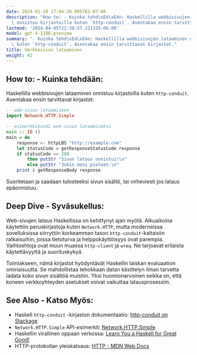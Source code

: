 ```yaml
---
date: 2024-01-20 17:44:20.095762-07:00
description: "How to: - Kuinka tehd\xE4\xE4n: Haskellilla webbisivujen lataaminen\
  \ onnistuu kirjastoilla kuten `http-conduit`. Asentakaa ensin tarvittavat kirjastot."
lastmod: '2024-04-05T22:38:57.221333-06:00'
model: gpt-4-1106-preview
summary: "- Kuinka tehd\xE4\xE4n: Haskellilla webbisivujen lataaminen onnistuu kirjastoilla\
  \ kuten `http-conduit`. Asentakaa ensin tarvittavat kirjastot."
title: Verkkosivun lataaminen
weight: 42
---
```


## How to: - Kuinka tehdään:
Haskellilla webbisivujen lataaminen onnistuu kirjastoilla kuten `http-conduit`. Asentakaa ensin tarvittavat kirjastot:

```haskell
-- web-sivun lataamiseen
import Network.HTTP.Simple

-- esimerkkikoodi web-sivun lataamiseksi
main :: IO ()
main = do
    response <- httpLBS "http://example.com"
    let statusCode = getResponseStatusCode response
    if statusCode == 200
        then putStr "Sivun lataus onnistui!\n"
        else putStr "Jokin meni pieleen.\n"
    print $ getResponseBody response
```

Suoritetaan ja saadaan tulosteeksi sivun sisältö, tai virheviesti jos lataus epäonnistuu.

## Deep Dive - Syväsukellus:
Web-sivujen lataus Haskellissa on kehittynyt ajan myötä. Alkuaikoina käytettiin peruskirjastoja kuten `Network.HTTP`, mutta moderneissa sovelluksissa siirryttiin korkeamman tason `http-conduit`-kaltaisiin ratkaisuihin, joissa tietoturva ja helppokäyttöisyys ovat parempia. Vaihtoehtoja ovat muun muassa `http-client` ja `wreq`. Ne tarjoavat erilaista käytettävyyttä ja suorituskykyä.

Toimiakseen, nämä kirjastot hyödyntävät Haskellin laiskan evaluaation ominaisuutta. Se mahdollistaa tehokkaan datan käsittelyn ilman tarvetta ladata koko sivun sisältöä muistiin. Yksi huomionarvoinen seikka on, että koneen verkkoyhteyden asetukset voivat vaikuttaa latausprosessiin.

## See Also - Katso Myös:
- Haskell `http-conduit` -kirjaston dokumentaatio: [http-conduit on Stackage](https://www.stackage.org/package/http-conduit)
- `Network.HTTP.Simple` API-esimerkit: [Network.HTTP.Simple](https://hackage.haskell.org/package/http-conduit-2.3.8/docs/Network-HTTP-Simple.html)
- Haskellin virallinen oppaan verkossa: [Learn You a Haskell for Great Good!](http://learnyouahaskell.com/)
- HTTP-protokollan yleiskatsaus: [HTTP - MDN Web Docs](https://developer.mozilla.org/en-US/docs/Web/HTTP)
